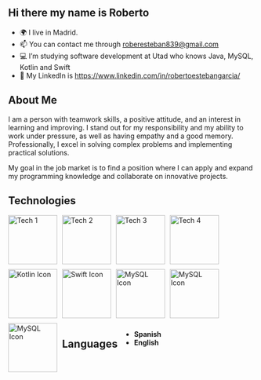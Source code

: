 ## Hi there my name is Roberto

- 🌍 I live in Madrid.
- 📫 You can contact me through roberesteban839@gmail.com
- 💻 I’m studying software development at Utad who knows Java, MySQL, Kotlin and Swift
- 🌌 My LinkedIn is https://www.linkedin.com/in/robertoestebangarcia/
## About Me
I am a person with teamwork skills, a positive attitude, and an interest in learning and improving. I stand out for my responsibility and my ability to work under pressure, as well as having empathy and a good memory. Professionally, I excel in solving complex problems and implementing practical solutions.

My goal in the job market is to find a position where I can apply and expand my programming knowledge and collaborate on innovative projects.

## Technologies
<div style="display: flex; flex-wrap: wrap; gap: 10px;">
  <img src="https://github.com/user-attachments/assets/13cd20fb-e1f1-41c2-b079-661ef1eaf2c7" alt="Tech 1" width="100">
  <img src="https://github.com/user-attachments/assets/468ab1c9-fbc5-46c2-ba6e-e0f5ea04adbd" alt="Tech 2" width="100">
  <img src="https://github.com/user-attachments/assets/a4031a36-60f5-4745-bb5b-6cf49594986f" alt="Tech 3" width="100">
  <img src="https://github.com/user-attachments/assets/14ec4815-554f-4073-b59a-9c5a1735e2d1" alt="Tech 4" width="100">
  <img src="https://github.com/user-attachments/assets/37545557-3ac7-40b9-acbd-76a166a832cd" alt="Kotlin Icon" width="100">
  <img src="https://github.com/user-attachments/assets/a4678145-4ee5-4d08-94dd-99ae968414c7" alt="Swift Icon" width="100">
  <img src="https://github.com/user-attachments/assets/1a5f8609-b175-421a-b88c-3e4403b7fea1" alt="MySQL Icon" width="100">
  <img src="https://github.com/user-attachments/assets/2431559b-f9dc-4bb2-ac1a-cb6b604ce32c" alt="MySQL Icon" width="100">
  <img src="https://github.com/user-attachments/assets/364b0550-a4dd-41c5-9e61-fa2e97f55f48" alt="MySQL Icon" width="100">

## Languages
- **Spanish**
- **English**





